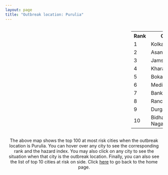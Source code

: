 ```yaml
---
layout: page
title: "Outbreak location: Purulia"
---
```

<div style="width: 100%; overflow: auto;">
<div style="width: 75%; float: left;">
<div id="mapid">
<script src="https://buda-magenta.github.io/hazard_map/load_map.js"></script>

<script>
var marker_outbreak = L.marker([23.332200, 86.361600],{"autoPan": true}).addTo(map); marker_outbreak.bindTooltip("Purulia").openTooltip();

var circle_1 = L.circle([22.541418, 88.357691], {"pane": "markerPane", "color": "red", "fill": true, "fillOpacity": 0.2, "fillRule": "evenodd", "lineCap": "round", "lineJoin": "round", "opacity": 1.0, "radius": 118789, "stroke": true, "weight": 3}).addTo(map);
circle_1.bindTooltip("Kolkata<br>rank: 1<br>hazard index: 0.118790")
circle_1.bindPopup('<a href="https://buda-magenta.github.io/hazard_map/Kolkata">Kolkata</a>')

var circle_2 = L.circle([23.687130, 86.974659], {"pane": "markerPane", "color": "red", "fill": true, "fillOpacity": 0.2, "fillRule": "evenodd", "lineCap": "round", "lineJoin": "round", "opacity": 1.0, "radius": 76930, "stroke": true, "weight": 3}).addTo(map);
circle_2.bindTooltip("Asansol<br>rank: 2<br>hazard index: 0.076930")
circle_2.bindPopup('<a href="https://buda-magenta.github.io/hazard_map/Asansol">Asansol</a>')

var circle_3 = L.circle([22.801519, 86.202958], {"pane": "markerPane", "color": "red", "fill": true, "fillOpacity": 0.2, "fillRule": "evenodd", "lineCap": "round", "lineJoin": "round", "opacity": 1.0, "radius": 36046, "stroke": true, "weight": 3}).addTo(map);
circle_3.bindTooltip("Jamshedpur<br>rank: 3<br>hazard index: 0.036046")
circle_3.bindPopup('<a href="https://buda-magenta.github.io/hazard_map/Jamshedpur">Jamshedpur</a>')

var circle_4 = L.circle([25.133173, 86.525040], {"pane": "markerPane", "color": "red", "fill": true, "fillOpacity": 0.2, "fillRule": "evenodd", "lineCap": "round", "lineJoin": "round", "opacity": 1.0, "radius": 22040, "stroke": true, "weight": 3}).addTo(map);
circle_4.bindTooltip("Kharagpur<br>rank: 4<br>hazard index: 0.022041")
circle_4.bindPopup('<a href="https://buda-magenta.github.io/hazard_map/Kharagpur">Kharagpur</a>')

var circle_5 = L.circle([23.699128, 85.991069], {"pane": "markerPane", "color": "red", "fill": true, "fillOpacity": 0.2, "fillRule": "evenodd", "lineCap": "round", "lineJoin": "round", "opacity": 1.0, "radius": 20023, "stroke": true, "weight": 3}).addTo(map);
circle_5.bindTooltip("Bokaro<br>rank: 5<br>hazard index: 0.020023")
circle_5.bindPopup('<a href="https://buda-magenta.github.io/hazard_map/Bokaro">Bokaro</a>')

var circle_6 = L.circle([25.572433, 83.609605], {"pane": "markerPane", "color": "red", "fill": true, "fillOpacity": 0.2, "fillRule": "evenodd", "lineCap": "round", "lineJoin": "round", "opacity": 1.0, "radius": 17357, "stroke": true, "weight": 3}).addTo(map);
circle_6.bindTooltip("Medinipur<br>rank: 6<br>hazard index: 0.017358")
circle_6.bindPopup('<a href="https://buda-magenta.github.io/hazard_map/Medinipur">Medinipur</a>')

var circle_7 = L.circle([23.131954, 87.207397], {"pane": "markerPane", "color": "red", "fill": true, "fillOpacity": 0.2, "fillRule": "evenodd", "lineCap": "round", "lineJoin": "round", "opacity": 1.0, "radius": 14166, "stroke": true, "weight": 3}).addTo(map);
circle_7.bindTooltip("Bankura<br>rank: 7<br>hazard index: 0.014167")
circle_7.bindPopup('<a href="https://buda-magenta.github.io/hazard_map/Bankura">Bankura</a>')

var circle_8 = L.circle([23.370035, 85.325013], {"pane": "markerPane", "color": "red", "fill": true, "fillOpacity": 0.2, "fillRule": "evenodd", "lineCap": "round", "lineJoin": "round", "opacity": 1.0, "radius": 13622, "stroke": true, "weight": 3}).addTo(map);
circle_8.bindTooltip("Ranchi<br>rank: 8<br>hazard index: 0.013622")
circle_8.bindPopup('<a href="https://buda-magenta.github.io/hazard_map/Ranchi">Ranchi</a>')

var circle_9 = L.circle([23.535048, 87.338043], {"pane": "markerPane", "color": "red", "fill": true, "fillOpacity": 0.2, "fillRule": "evenodd", "lineCap": "round", "lineJoin": "round", "opacity": 1.0, "radius": 4921, "stroke": true, "weight": 3}).addTo(map);
circle_9.bindTooltip("Durgapur<br>rank: 9<br>hazard index: 0.004921")
circle_9.bindPopup('<a href="https://buda-magenta.github.io/hazard_map/Durgapur">Durgapur</a>')

var circle_10 = L.circle([22.591260, 88.390964], {"pane": "markerPane", "color": "red", "fill": true, "fillOpacity": 0.2, "fillRule": "evenodd", "lineCap": "round", "lineJoin": "round", "opacity": 1.0, "radius": 3477, "stroke": true, "weight": 3}).addTo(map);
circle_10.bindTooltip("Bidhan Nagar<br>rank: 10<br>hazard index: 0.003478")
circle_10.bindPopup('<a href="https://buda-magenta.github.io/hazard_map/Bidhan_Nagar">Bidhan Nagar</a>')

var circle_11 = L.circle([23.795281, 86.430964], {"pane": "markerPane", "color": "red", "fill": true, "fillOpacity": 0.2, "fillRule": "evenodd", "lineCap": "round", "lineJoin": "round", "opacity": 1.0, "radius": 3372, "stroke": true, "weight": 3}).addTo(map);
circle_11.bindTooltip("Dhanbad<br>rank: 11<br>hazard index: 0.003372")
circle_11.bindPopup('<a href="https://buda-magenta.github.io/hazard_map/Dhanbad">Dhanbad</a>')

var circle_12 = L.circle([25.609324, 85.123525], {"pane": "markerPane", "color": "red", "fill": true, "fillOpacity": 0.2, "fillRule": "evenodd", "lineCap": "round", "lineJoin": "round", "opacity": 1.0, "radius": 2672, "stroke": true, "weight": 3}).addTo(map);
circle_12.bindTooltip("Patna<br>rank: 12<br>hazard index: 0.002673")
circle_12.bindPopup('<a href="https://buda-magenta.github.io/hazard_map/Patna">Patna</a>')

var circle_13 = L.circle([23.250000, 87.750000], {"pane": "markerPane", "color": "red", "fill": true, "fillOpacity": 0.2, "fillRule": "evenodd", "lineCap": "round", "lineJoin": "round", "opacity": 1.0, "radius": 2412, "stroke": true, "weight": 3}).addTo(map);
circle_13.bindTooltip("Barddhaman<br>rank: 13<br>hazard index: 0.002412")
circle_13.bindPopup('<a href="https://buda-magenta.github.io/hazard_map/Barddhaman">Barddhaman</a>')

var circle_14 = L.circle([22.472223, 88.093845], {"pane": "markerPane", "color": "red", "fill": true, "fillOpacity": 0.2, "fillRule": "evenodd", "lineCap": "round", "lineJoin": "round", "opacity": 1.0, "radius": 2406, "stroke": true, "weight": 3}).addTo(map);
circle_14.bindTooltip("Uluberia<br>rank: 14<br>hazard index: 0.002407")
circle_14.bindPopup('<a href="https://buda-magenta.github.io/hazard_map/Uluberia">Uluberia</a>')

var circle_15 = L.circle([20.266777, 85.843559], {"pane": "markerPane", "color": "red", "fill": true, "fillOpacity": 0.2, "fillRule": "evenodd", "lineCap": "round", "lineJoin": "round", "opacity": 1.0, "radius": 2248, "stroke": true, "weight": 3}).addTo(map);
circle_15.bindTooltip("Bhubaneswar<br>rank: 15<br>hazard index: 0.002248")
circle_15.bindPopup('<a href="https://buda-magenta.github.io/hazard_map/Bhubaneswar">Bhubaneswar</a>')

var circle_16 = L.circle([22.782355, 86.159003], {"pane": "markerPane", "color": "red", "fill": true, "fillOpacity": 0.2, "fillRule": "evenodd", "lineCap": "round", "lineJoin": "round", "opacity": 1.0, "radius": 2115, "stroke": true, "weight": 3}).addTo(map);
circle_16.bindTooltip("Adityapur<br>rank: 16<br>hazard index: 0.002116")
circle_16.bindPopup('<a href="https://buda-magenta.github.io/hazard_map/Adityapur">Adityapur</a>')

var circle_17 = L.circle([22.508621, 88.253218], {"pane": "markerPane", "color": "red", "fill": true, "fillOpacity": 0.2, "fillRule": "evenodd", "lineCap": "round", "lineJoin": "round", "opacity": 1.0, "radius": 1803, "stroke": true, "weight": 3}).addTo(map);
circle_17.bindTooltip("Maheshtala<br>rank: 17<br>hazard index: 0.001803")
circle_17.bindPopup('<a href="https://buda-magenta.github.io/hazard_map/Maheshtala">Maheshtala</a>')

var circle_18 = L.circle([17.723128, 83.301284], {"pane": "markerPane", "color": "red", "fill": true, "fillOpacity": 0.2, "fillRule": "evenodd", "lineCap": "round", "lineJoin": "round", "opacity": 1.0, "radius": 1786, "stroke": true, "weight": 3}).addTo(map);
circle_18.bindTooltip("Visakhapatnam<br>rank: 18<br>hazard index: 0.001787")
circle_18.bindPopup('<a href="https://buda-magenta.github.io/hazard_map/Visakhapatnam">Visakhapatnam</a>')

var circle_19 = L.circle([26.716413, 88.430992], {"pane": "markerPane", "color": "red", "fill": true, "fillOpacity": 0.2, "fillRule": "evenodd", "lineCap": "round", "lineJoin": "round", "opacity": 1.0, "radius": 1722, "stroke": true, "weight": 3}).addTo(map);
circle_19.bindTooltip("Siliguri<br>rank: 19<br>hazard index: 0.001723")
circle_19.bindPopup('<a href="https://buda-magenta.github.io/hazard_map/Siliguri">Siliguri</a>')

var circle_20 = L.circle([28.651718, 77.221939], {"pane": "markerPane", "color": "red", "fill": true, "fillOpacity": 0.2, "fillRule": "evenodd", "lineCap": "round", "lineJoin": "round", "opacity": 1.0, "radius": 1714, "stroke": true, "weight": 3}).addTo(map);
circle_20.bindTooltip("Delhi<br>rank: 20<br>hazard index: 0.001714")
circle_20.bindPopup('<a href="https://buda-magenta.github.io/hazard_map/Delhi">Delhi</a>')

var circle_21 = L.circle([20.468600, 85.879200], {"pane": "markerPane", "color": "red", "fill": true, "fillOpacity": 0.2, "fillRule": "evenodd", "lineCap": "round", "lineJoin": "round", "opacity": 1.0, "radius": 1626, "stroke": true, "weight": 3}).addTo(map);
circle_21.bindTooltip("Cuttack<br>rank: 21<br>hazard index: 0.001626")
circle_21.bindPopup('<a href="https://buda-magenta.github.io/hazard_map/Cuttack">Cuttack</a>')

var circle_22 = L.circle([23.831238, 91.282382], {"pane": "markerPane", "color": "red", "fill": true, "fillOpacity": 0.2, "fillRule": "evenodd", "lineCap": "round", "lineJoin": "round", "opacity": 1.0, "radius": 1603, "stroke": true, "weight": 3}).addTo(map);
circle_22.bindTooltip("Agartala<br>rank: 22<br>hazard index: 0.001603")
circle_22.bindPopup('<a href="https://buda-magenta.github.io/hazard_map/Agartala">Agartala</a>')

var circle_23 = L.circle([25.680654, 88.124646], {"pane": "markerPane", "color": "red", "fill": true, "fillOpacity": 0.2, "fillRule": "evenodd", "lineCap": "round", "lineJoin": "round", "opacity": 1.0, "radius": 1591, "stroke": true, "weight": 3}).addTo(map);
circle_23.bindTooltip("Raiganj<br>rank: 23<br>hazard index: 0.001592")
circle_23.bindPopup('<a href="https://buda-magenta.github.io/hazard_map/Raiganj">Raiganj</a>')

var circle_24 = L.circle([22.695034, 88.377060], {"pane": "markerPane", "color": "red", "fill": true, "fillOpacity": 0.2, "fillRule": "evenodd", "lineCap": "round", "lineJoin": "round", "opacity": 1.0, "radius": 1538, "stroke": true, "weight": 3}).addTo(map);
circle_24.bindTooltip("Panihati<br>rank: 24<br>hazard index: 0.001539")
circle_24.bindPopup('<a href="https://buda-magenta.github.io/hazard_map/Panihati">Panihati</a>')

var circle_25 = L.circle([24.476642, 86.606732], {"pane": "markerPane", "color": "red", "fill": true, "fillOpacity": 0.2, "fillRule": "evenodd", "lineCap": "round", "lineJoin": "round", "opacity": 1.0, "radius": 1427, "stroke": true, "weight": 3}).addTo(map);
circle_25.bindTooltip("Deoghar<br>rank: 25<br>hazard index: 0.001427")
circle_25.bindPopup('<a href="https://buda-magenta.github.io/hazard_map/Deoghar">Deoghar</a>')

var circle_26 = L.circle([22.890183, 88.426939], {"pane": "markerPane", "color": "red", "fill": true, "fillOpacity": 0.2, "fillRule": "evenodd", "lineCap": "round", "lineJoin": "round", "opacity": 1.0, "radius": 1357, "stroke": true, "weight": 3}).addTo(map);
circle_26.bindTooltip("Naihati<br>rank: 26<br>hazard index: 0.001357")
circle_26.bindPopup('<a href="https://buda-magenta.github.io/hazard_map/Naihati">Naihati</a>')

var circle_27 = L.circle([22.670728, 88.376342], {"pane": "markerPane", "color": "red", "fill": true, "fillOpacity": 0.2, "fillRule": "evenodd", "lineCap": "round", "lineJoin": "round", "opacity": 1.0, "radius": 1350, "stroke": true, "weight": 3}).addTo(map);
circle_27.bindTooltip("Kamarhati<br>rank: 27<br>hazard index: 0.001350")
circle_27.bindPopup('<a href="https://buda-magenta.github.io/hazard_map/Kamarhati">Kamarhati</a>')

var circle_28 = L.circle([19.075990, 72.877393], {"pane": "markerPane", "color": "red", "fill": true, "fillOpacity": 0.2, "fillRule": "evenodd", "lineCap": "round", "lineJoin": "round", "opacity": 1.0, "radius": 1299, "stroke": true, "weight": 3}).addTo(map);
circle_28.bindTooltip("Mumbai<br>rank: 28<br>hazard index: 0.001300")
circle_28.bindPopup('<a href="https://buda-magenta.github.io/hazard_map/Mumbai">Mumbai</a>')

var circle_29 = L.circle([22.646958, 88.343612], {"pane": "markerPane", "color": "red", "fill": true, "fillOpacity": 0.2, "fillRule": "evenodd", "lineCap": "round", "lineJoin": "round", "opacity": 1.0, "radius": 1171, "stroke": true, "weight": 3}).addTo(map);
circle_29.bindTooltip("Bally<br>rank: 29<br>hazard index: 0.001171")
circle_29.bindPopup('<a href="https://buda-magenta.github.io/hazard_map/Bally">Bally</a>')

var circle_30 = L.circle([22.214285, 84.872437], {"pane": "markerPane", "color": "red", "fill": true, "fillOpacity": 0.2, "fillRule": "evenodd", "lineCap": "round", "lineJoin": "round", "opacity": 1.0, "radius": 1171, "stroke": true, "weight": 3}).addTo(map);
circle_30.bindTooltip("Raurkela<br>rank: 30<br>hazard index: 0.001171")
circle_30.bindPopup('<a href="https://buda-magenta.github.io/hazard_map/Raurkela">Raurkela</a>')

var circle_31 = L.circle([26.083143, 86.032571], {"pane": "markerPane", "color": "red", "fill": true, "fillOpacity": 0.2, "fillRule": "evenodd", "lineCap": "round", "lineJoin": "round", "opacity": 1.0, "radius": 1139, "stroke": true, "weight": 3}).addTo(map);
circle_31.bindTooltip("Darbhanga<br>rank: 31<br>hazard index: 0.001140")
circle_31.bindPopup('<a href="https://buda-magenta.github.io/hazard_map/Darbhanga">Darbhanga</a>')

var circle_32 = L.circle([22.717624, 88.488953], {"pane": "markerPane", "color": "red", "fill": true, "fillOpacity": 0.2, "fillRule": "evenodd", "lineCap": "round", "lineJoin": "round", "opacity": 1.0, "radius": 1137, "stroke": true, "weight": 3}).addTo(map);
circle_32.bindTooltip("Barasat<br>rank: 32<br>hazard index: 0.001137")
circle_32.bindPopup('<a href="https://buda-magenta.github.io/hazard_map/Barasat">Barasat</a>')

var circle_33 = L.circle([16.508759, 80.618510], {"pane": "markerPane", "color": "red", "fill": true, "fillOpacity": 0.2, "fillRule": "evenodd", "lineCap": "round", "lineJoin": "round", "opacity": 1.0, "radius": 1082, "stroke": true, "weight": 3}).addTo(map);
circle_33.bindTooltip("Vijayawada<br>rank: 33<br>hazard index: 0.001082")
circle_33.bindPopup('<a href="https://buda-magenta.github.io/hazard_map/Vijayawada">Vijayawada</a>')

var circle_34 = L.circle([22.707369, 88.374437], {"pane": "markerPane", "color": "red", "fill": true, "fillOpacity": 0.2, "fillRule": "evenodd", "lineCap": "round", "lineJoin": "round", "opacity": 1.0, "radius": 996, "stroke": true, "weight": 3}).addTo(map);
circle_34.bindTooltip("Baranagar<br>rank: 34<br>hazard index: 0.000997")
circle_34.bindPopup('<a href="https://buda-magenta.github.io/hazard_map/Baranagar">Baranagar</a>')

var circle_35 = L.circle([22.028124, 88.063265], {"pane": "markerPane", "color": "red", "fill": true, "fillOpacity": 0.2, "fillRule": "evenodd", "lineCap": "round", "lineJoin": "round", "opacity": 1.0, "radius": 874, "stroke": true, "weight": 3}).addTo(map);
circle_35.bindTooltip("Haldia<br>rank: 35<br>hazard index: 0.000874")
circle_35.bindPopup('<a href="https://buda-magenta.github.io/hazard_map/Haldia">Haldia</a>')

var circle_36 = L.circle([24.965712, 88.127778], {"pane": "markerPane", "color": "red", "fill": true, "fillOpacity": 0.2, "fillRule": "evenodd", "lineCap": "round", "lineJoin": "round", "opacity": 1.0, "radius": 850, "stroke": true, "weight": 3}).addTo(map);
circle_36.bindTooltip("English Bazar<br>rank: 36<br>hazard index: 0.000850")
circle_36.bindPopup('<a href="https://buda-magenta.github.io/hazard_map/English_Bazar">English Bazar</a>')

var circle_37 = L.circle([12.979120, 77.591300], {"pane": "markerPane", "color": "red", "fill": true, "fillOpacity": 0.2, "fillRule": "evenodd", "lineCap": "round", "lineJoin": "round", "opacity": 1.0, "radius": 842, "stroke": true, "weight": 3}).addTo(map);
circle_37.bindTooltip("Bangalore<br>rank: 37<br>hazard index: 0.000843")
circle_37.bindPopup('<a href="https://buda-magenta.github.io/hazard_map/Bangalore">Bangalore</a>')

var circle_38 = L.circle([26.180598, 91.753943], {"pane": "markerPane", "color": "red", "fill": true, "fillOpacity": 0.2, "fillRule": "evenodd", "lineCap": "round", "lineJoin": "round", "opacity": 1.0, "radius": 834, "stroke": true, "weight": 3}).addTo(map);
circle_38.bindTooltip("Guwahati<br>rank: 38<br>hazard index: 0.000834")
circle_38.bindPopup('<a href="https://buda-magenta.github.io/hazard_map/Guwahati">Guwahati</a>')

var circle_39 = L.circle([22.694792, 88.453018], {"pane": "markerPane", "color": "red", "fill": true, "fillOpacity": 0.2, "fillRule": "evenodd", "lineCap": "round", "lineJoin": "round", "opacity": 1.0, "radius": 798, "stroke": true, "weight": 3}).addTo(map);
circle_39.bindTooltip("Madhyamgram<br>rank: 39<br>hazard index: 0.000798")
circle_39.bindPopup('<a href="https://buda-magenta.github.io/hazard_map/Madhyamgram">Madhyamgram</a>')

var circle_40 = L.circle([24.379576, 88.585573], {"pane": "markerPane", "color": "red", "fill": true, "fillOpacity": 0.2, "fillRule": "evenodd", "lineCap": "round", "lineJoin": "round", "opacity": 1.0, "radius": 783, "stroke": true, "weight": 3}).addTo(map);
circle_40.bindTooltip("Baharampur<br>rank: 40<br>hazard index: 0.000784")
circle_40.bindPopup('<a href="https://buda-magenta.github.io/hazard_map/Baharampur">Baharampur</a>')

var circle_41 = L.circle([22.754995, 88.341667], {"pane": "markerPane", "color": "red", "fill": true, "fillOpacity": 0.2, "fillRule": "evenodd", "lineCap": "round", "lineJoin": "round", "opacity": 1.0, "radius": 735, "stroke": true, "weight": 3}).addTo(map);
circle_41.bindTooltip("Serampore<br>rank: 41<br>hazard index: 0.000736")
circle_41.bindPopup('<a href="https://buda-magenta.github.io/hazard_map/Serampore">Serampore</a>')

var circle_42 = L.circle([26.148658, 85.340013], {"pane": "markerPane", "color": "red", "fill": true, "fillOpacity": 0.2, "fillRule": "evenodd", "lineCap": "round", "lineJoin": "round", "opacity": 1.0, "radius": 715, "stroke": true, "weight": 3}).addTo(map);
circle_42.bindTooltip("Muzaffarpur<br>rank: 42<br>hazard index: 0.000716")
circle_42.bindPopup('<a href="https://buda-magenta.github.io/hazard_map/Muzaffarpur">Muzaffarpur</a>')

var circle_43 = L.circle([22.901200, 88.389900], {"pane": "markerPane", "color": "red", "fill": true, "fillOpacity": 0.2, "fillRule": "evenodd", "lineCap": "round", "lineJoin": "round", "opacity": 1.0, "radius": 710, "stroke": true, "weight": 3}).addTo(map);
circle_43.bindTooltip("Hugli-Chinsurah<br>rank: 43<br>hazard index: 0.000711")
circle_43.bindPopup('<a href="https://buda-magenta.github.io/hazard_map/Hugli-Chinsurah">Hugli-Chinsurah</a>')

var circle_44 = L.circle([22.667046, 88.341146], {"pane": "markerPane", "color": "red", "fill": true, "fillOpacity": 0.2, "fillRule": "evenodd", "lineCap": "round", "lineJoin": "round", "opacity": 1.0, "radius": 651, "stroke": true, "weight": 3}).addTo(map);
circle_44.bindTooltip("Uttarpara<br>rank: 44<br>hazard index: 0.000651")
circle_44.bindPopup('<a href="https://buda-magenta.github.io/hazard_map/Uttarpara">Uttarpara</a>')

var circle_45 = L.circle([21.735348, 81.944459], {"pane": "markerPane", "color": "red", "fill": true, "fillOpacity": 0.2, "fillRule": "evenodd", "lineCap": "round", "lineJoin": "round", "opacity": 1.0, "radius": 651, "stroke": true, "weight": 3}).addTo(map);
circle_45.bindTooltip("Bhatpara<br>rank: 45<br>hazard index: 0.000651")
circle_45.bindPopup('<a href="https://buda-magenta.github.io/hazard_map/Bhatpara">Bhatpara</a>')

var circle_46 = L.circle([22.870214, 88.419608], {"pane": "markerPane", "color": "red", "fill": true, "fillOpacity": 0.2, "fillRule": "evenodd", "lineCap": "round", "lineJoin": "round", "opacity": 1.0, "radius": 625, "stroke": true, "weight": 3}).addTo(map);
circle_46.bindTooltip("Barrackpur<br>rank: 46<br>hazard index: 0.000625")
circle_46.bindPopup('<a href="https://buda-magenta.github.io/hazard_map/Barrackpur">Barrackpur</a>')

var circle_47 = L.circle([13.083694, 80.270186], {"pane": "markerPane", "color": "red", "fill": true, "fillOpacity": 0.2, "fillRule": "evenodd", "lineCap": "round", "lineJoin": "round", "opacity": 1.0, "radius": 611, "stroke": true, "weight": 3}).addTo(map);
circle_47.bindTooltip("Chennai<br>rank: 47<br>hazard index: 0.000612")
circle_47.bindPopup('<a href="https://buda-magenta.github.io/hazard_map/Chennai">Chennai</a>')

var circle_48 = L.circle([23.405848, 88.495894], {"pane": "markerPane", "color": "red", "fill": true, "fillOpacity": 0.2, "fillRule": "evenodd", "lineCap": "round", "lineJoin": "round", "opacity": 1.0, "radius": 610, "stroke": true, "weight": 3}).addTo(map);
circle_48.bindTooltip("Krishnanagar<br>rank: 48<br>hazard index: 0.000611")
circle_48.bindPopup('<a href="https://buda-magenta.github.io/hazard_map/Krishnanagar">Krishnanagar</a>')

var circle_49 = L.circle([23.259346, 88.437212], {"pane": "markerPane", "color": "red", "fill": true, "fillOpacity": 0.2, "fillRule": "evenodd", "lineCap": "round", "lineJoin": "round", "opacity": 1.0, "radius": 608, "stroke": true, "weight": 3}).addTo(map);
circle_49.bindTooltip("Santipur<br>rank: 49<br>hazard index: 0.000609")
circle_49.bindPopup('<a href="https://buda-magenta.github.io/hazard_map/Santipur">Santipur</a>')

var circle_50 = L.circle([22.840800, 88.653500], {"pane": "markerPane", "color": "red", "fill": true, "fillOpacity": 0.2, "fillRule": "evenodd", "lineCap": "round", "lineJoin": "round", "opacity": 1.0, "radius": 600, "stroke": true, "weight": 3}).addTo(map);
circle_50.bindTooltip("Habra<br>rank: 50<br>hazard index: 0.000600")
circle_50.bindPopup('<a href="https://buda-magenta.github.io/hazard_map/Habra">Habra</a>')

var circle_51 = L.circle([17.388786, 78.461065], {"pane": "markerPane", "color": "red", "fill": true, "fillOpacity": 0.2, "fillRule": "evenodd", "lineCap": "round", "lineJoin": "round", "opacity": 1.0, "radius": 589, "stroke": true, "weight": 3}).addTo(map);
circle_51.bindTooltip("Hyderabad<br>rank: 51<br>hazard index: 0.000589")
circle_51.bindPopup('<a href="https://buda-magenta.github.io/hazard_map/Hyderabad">Hyderabad</a>')

var circle_52 = L.circle([25.286698, 87.132254], {"pane": "markerPane", "color": "red", "fill": true, "fillOpacity": 0.2, "fillRule": "evenodd", "lineCap": "round", "lineJoin": "round", "opacity": 1.0, "radius": 580, "stroke": true, "weight": 3}).addTo(map);
circle_52.bindTooltip("Bhagalpur<br>rank: 52<br>hazard index: 0.000580")
circle_52.bindPopup('<a href="https://buda-magenta.github.io/hazard_map/Bhagalpur">Bhagalpur</a>')

var circle_53 = L.circle([23.730215, 86.839671], {"pane": "markerPane", "color": "red", "fill": true, "fillOpacity": 0.2, "fillRule": "evenodd", "lineCap": "round", "lineJoin": "round", "opacity": 1.0, "radius": 529, "stroke": true, "weight": 3}).addTo(map);
circle_53.bindTooltip("Kulti<br>rank: 53<br>hazard index: 0.000530")
circle_53.bindPopup('<a href="https://buda-magenta.github.io/hazard_map/Kulti">Kulti</a>')

var circle_54 = L.circle([21.237947, 81.633683], {"pane": "markerPane", "color": "red", "fill": true, "fillOpacity": 0.2, "fillRule": "evenodd", "lineCap": "round", "lineJoin": "round", "opacity": 1.0, "radius": 528, "stroke": true, "weight": 3}).addTo(map);
circle_54.bindTooltip("Raipur<br>rank: 54<br>hazard index: 0.000529")
circle_54.bindPopup('<a href="https://buda-magenta.github.io/hazard_map/Raipur">Raipur</a>')

var circle_55 = L.circle([14.449372, 79.987376], {"pane": "markerPane", "color": "red", "fill": true, "fillOpacity": 0.2, "fillRule": "evenodd", "lineCap": "round", "lineJoin": "round", "opacity": 1.0, "radius": 521, "stroke": true, "weight": 3}).addTo(map);
circle_55.bindTooltip("Nellore<br>rank: 55<br>hazard index: 0.000522")
circle_55.bindPopup('<a href="https://buda-magenta.github.io/hazard_map/Nellore">Nellore</a>')

var circle_56 = L.circle([22.661196, 88.866022], {"pane": "markerPane", "color": "red", "fill": true, "fillOpacity": 0.2, "fillRule": "evenodd", "lineCap": "round", "lineJoin": "round", "opacity": 1.0, "radius": 510, "stroke": true, "weight": 3}).addTo(map);
circle_56.bindTooltip("Basirhat<br>rank: 56<br>hazard index: 0.000510")
circle_56.bindPopup('<a href="https://buda-magenta.github.io/hazard_map/Basirhat">Basirhat</a>')

var circle_57 = L.circle([22.920982, 88.437022], {"pane": "markerPane", "color": "red", "fill": true, "fillOpacity": 0.2, "fillRule": "evenodd", "lineCap": "round", "lineJoin": "round", "opacity": 1.0, "radius": 509, "stroke": true, "weight": 3}).addTo(map);
circle_57.bindTooltip("Halisahar<br>rank: 57<br>hazard index: 0.000509")
circle_57.bindPopup('<a href="https://buda-magenta.github.io/hazard_map/Halisahar">Halisahar</a>')

var circle_58 = L.circle([23.388901, 88.372439], {"pane": "markerPane", "color": "red", "fill": true, "fillOpacity": 0.2, "fillRule": "evenodd", "lineCap": "round", "lineJoin": "round", "opacity": 1.0, "radius": 503, "stroke": true, "weight": 3}).addTo(map);
circle_58.bindTooltip("Nabadwip<br>rank: 58<br>hazard index: 0.000504")
circle_58.bindPopup('<a href="https://buda-magenta.github.io/hazard_map/Nabadwip">Nabadwip</a>')

var circle_59 = L.circle([22.726141, 88.343487], {"pane": "markerPane", "color": "red", "fill": true, "fillOpacity": 0.2, "fillRule": "evenodd", "lineCap": "round", "lineJoin": "round", "opacity": 1.0, "radius": 499, "stroke": true, "weight": 3}).addTo(map);
circle_59.bindTooltip("Rishra<br>rank: 59<br>hazard index: 0.000500")
circle_59.bindPopup('<a href="https://buda-magenta.github.io/hazard_map/Rishra">Rishra</a>')

var circle_60 = L.circle([22.949011, 88.435910], {"pane": "markerPane", "color": "red", "fill": true, "fillOpacity": 0.2, "fillRule": "evenodd", "lineCap": "round", "lineJoin": "round", "opacity": 1.0, "radius": 490, "stroke": true, "weight": 3}).addTo(map);
circle_60.bindTooltip("Kanchrapara<br>rank: 60<br>hazard index: 0.000490")
circle_60.bindPopup('<a href="https://buda-magenta.github.io/hazard_map/Kanchrapara">Kanchrapara</a>')

var circle_61 = L.circle([26.838100, 80.934600], {"pane": "markerPane", "color": "red", "fill": true, "fillOpacity": 0.2, "fillRule": "evenodd", "lineCap": "round", "lineJoin": "round", "opacity": 1.0, "radius": 448, "stroke": true, "weight": 3}).addTo(map);
circle_61.bindTooltip("Lucknow<br>rank: 61<br>hazard index: 0.000449")
circle_61.bindPopup('<a href="https://buda-magenta.github.io/hazard_map/Lucknow">Lucknow</a>')

var circle_62 = L.circle([22.794910, 88.331772], {"pane": "markerPane", "color": "red", "fill": true, "fillOpacity": 0.2, "fillRule": "evenodd", "lineCap": "round", "lineJoin": "round", "opacity": 1.0, "radius": 430, "stroke": true, "weight": 3}).addTo(map);
circle_62.bindTooltip("Baidyabati<br>rank: 62<br>hazard index: 0.000431")
circle_62.bindPopup('<a href="https://buda-magenta.github.io/hazard_map/Baidyabati">Baidyabati</a>')

var circle_63 = L.circle([22.741920, 88.379201], {"pane": "markerPane", "color": "red", "fill": true, "fillOpacity": 0.2, "fillRule": "evenodd", "lineCap": "round", "lineJoin": "round", "opacity": 1.0, "radius": 421, "stroke": true, "weight": 3}).addTo(map);
circle_63.bindTooltip("Titagarh<br>rank: 63<br>hazard index: 0.000421")
circle_63.bindPopup('<a href="https://buda-magenta.github.io/hazard_map/Titagarh">Titagarh</a>')

var circle_64 = L.circle([23.056882, 88.781851], {"pane": "markerPane", "color": "red", "fill": true, "fillOpacity": 0.2, "fillRule": "evenodd", "lineCap": "round", "lineJoin": "round", "opacity": 1.0, "radius": 408, "stroke": true, "weight": 3}).addTo(map);
circle_64.bindTooltip("Bongaon<br>rank: 64<br>hazard index: 0.000408")
circle_64.bindPopup('<a href="https://buda-magenta.github.io/hazard_map/Bongaon">Bongaon</a>')

var circle_65 = L.circle([22.715699, 88.381582], {"pane": "markerPane", "color": "red", "fill": true, "fillOpacity": 0.2, "fillRule": "evenodd", "lineCap": "round", "lineJoin": "round", "opacity": 1.0, "radius": 395, "stroke": true, "weight": 3}).addTo(map);
circle_65.bindTooltip("Khardaha<br>rank: 65<br>hazard index: 0.000395")
circle_65.bindPopup('<a href="https://buda-magenta.github.io/hazard_map/Khardaha">Khardaha</a>')

var circle_66 = L.circle([22.965365, 88.403973], {"pane": "markerPane", "color": "red", "fill": true, "fillOpacity": 0.2, "fillRule": "evenodd", "lineCap": "round", "lineJoin": "round", "opacity": 1.0, "radius": 372, "stroke": true, "weight": 3}).addTo(map);
circle_66.bindTooltip("Bansberia<br>rank: 66<br>hazard index: 0.000373")
circle_66.bindPopup('<a href="https://buda-magenta.github.io/hazard_map/Bansberia">Bansberia</a>')

var circle_67 = L.circle([22.974972, 88.434592], {"pane": "markerPane", "color": "red", "fill": true, "fillOpacity": 0.2, "fillRule": "evenodd", "lineCap": "round", "lineJoin": "round", "opacity": 1.0, "radius": 361, "stroke": true, "weight": 3}).addTo(map);
circle_67.bindTooltip("Kalyani<br>rank: 67<br>hazard index: 0.000361")
circle_67.bindPopup('<a href="https://buda-magenta.github.io/hazard_map/Kalyani">Kalyani</a>')

var circle_68 = L.circle([17.005045, 81.780473], {"pane": "markerPane", "color": "red", "fill": true, "fillOpacity": 0.2, "fillRule": "evenodd", "lineCap": "round", "lineJoin": "round", "opacity": 1.0, "radius": 355, "stroke": true, "weight": 3}).addTo(map);
circle_68.bindTooltip("Rajahmundry<br>rank: 68<br>hazard index: 0.000355")
circle_68.bindPopup('<a href="https://buda-magenta.github.io/hazard_map/Rajahmundry">Rajahmundry</a>')

var circle_69 = L.circle([21.149813, 79.082056], {"pane": "markerPane", "color": "red", "fill": true, "fillOpacity": 0.2, "fillRule": "evenodd", "lineCap": "round", "lineJoin": "round", "opacity": 1.0, "radius": 336, "stroke": true, "weight": 3}).addTo(map);
circle_69.bindTooltip("Nagpur<br>rank: 69<br>hazard index: 0.000337")
circle_69.bindPopup('<a href="https://buda-magenta.github.io/hazard_map/Nagpur">Nagpur</a>')

var circle_70 = L.circle([19.807608, 85.825254], {"pane": "markerPane", "color": "red", "fill": true, "fillOpacity": 0.2, "fillRule": "evenodd", "lineCap": "round", "lineJoin": "round", "opacity": 1.0, "radius": 333, "stroke": true, "weight": 3}).addTo(map);
circle_70.bindTooltip("Puri<br>rank: 70<br>hazard index: 0.000333")
circle_70.bindPopup('<a href="https://buda-magenta.github.io/hazard_map/Puri">Puri</a>')

var circle_71 = L.circle([21.500000, 86.750000], {"pane": "markerPane", "color": "red", "fill": true, "fillOpacity": 0.2, "fillRule": "evenodd", "lineCap": "round", "lineJoin": "round", "opacity": 1.0, "radius": 317, "stroke": true, "weight": 3}).addTo(map);
circle_71.bindTooltip("Baleshwar<br>rank: 71<br>hazard index: 0.000317")
circle_71.bindPopup('<a href="https://buda-magenta.github.io/hazard_map/Baleshwar">Baleshwar</a>')

var circle_72 = L.circle([25.773344, 84.784977], {"pane": "markerPane", "color": "red", "fill": true, "fillOpacity": 0.2, "fillRule": "evenodd", "lineCap": "round", "lineJoin": "round", "opacity": 1.0, "radius": 293, "stroke": true, "weight": 3}).addTo(map);
circle_72.bindTooltip("Chapra<br>rank: 72<br>hazard index: 0.000294")
circle_72.bindPopup('<a href="https://buda-magenta.github.io/hazard_map/Chapra">Chapra</a>')

var circle_73 = L.circle([26.698885, 88.320030], {"pane": "markerPane", "color": "red", "fill": true, "fillOpacity": 0.2, "fillRule": "evenodd", "lineCap": "round", "lineJoin": "round", "opacity": 1.0, "radius": 274, "stroke": true, "weight": 3}).addTo(map);
circle_73.bindTooltip("Bagdogra<br>rank: 73<br>hazard index: 0.000274")
circle_73.bindPopup('<a href="https://buda-magenta.github.io/hazard_map/Bagdogra">Bagdogra</a>')

var circle_74 = L.circle([23.021624, 72.579707], {"pane": "markerPane", "color": "red", "fill": true, "fillOpacity": 0.2, "fillRule": "evenodd", "lineCap": "round", "lineJoin": "round", "opacity": 1.0, "radius": 267, "stroke": true, "weight": 3}).addTo(map);
circle_74.bindTooltip("Ahmedabad<br>rank: 74<br>hazard index: 0.000267")
circle_74.bindPopup('<a href="https://buda-magenta.github.io/hazard_map/Ahmedabad">Ahmedabad</a>')

var circle_75 = L.circle([26.505476, 93.977739], {"pane": "markerPane", "color": "red", "fill": true, "fillOpacity": 0.2, "fillRule": "evenodd", "lineCap": "round", "lineJoin": "round", "opacity": 1.0, "radius": 255, "stroke": true, "weight": 3}).addTo(map);
circle_75.bindTooltip("Chandan Nagar<br>rank: 75<br>hazard index: 0.000256")
circle_75.bindPopup('<a href="https://buda-magenta.github.io/hazard_map/Chandan_Nagar">Chandan Nagar</a>')

var circle_76 = L.circle([24.796436, 85.007956], {"pane": "markerPane", "color": "red", "fill": true, "fillOpacity": 0.2, "fillRule": "evenodd", "lineCap": "round", "lineJoin": "round", "opacity": 1.0, "radius": 253, "stroke": true, "weight": 3}).addTo(map);
circle_76.bindTooltip("Gaya<br>rank: 76<br>hazard index: 0.000253")
circle_76.bindPopup('<a href="https://buda-magenta.github.io/hazard_map/Gaya">Gaya</a>')

var circle_77 = L.circle([18.521428, 73.854454], {"pane": "markerPane", "color": "red", "fill": true, "fillOpacity": 0.2, "fillRule": "evenodd", "lineCap": "round", "lineJoin": "round", "opacity": 1.0, "radius": 239, "stroke": true, "weight": 3}).addTo(map);
circle_77.bindTooltip("Pune<br>rank: 77<br>hazard index: 0.000240")
circle_77.bindPopup('<a href="https://buda-magenta.github.io/hazard_map/Pune">Pune</a>')

var circle_78 = L.circle([22.383333, 82.133333], {"pane": "markerPane", "color": "red", "fill": true, "fillOpacity": 0.2, "fillRule": "evenodd", "lineCap": "round", "lineJoin": "round", "opacity": 1.0, "radius": 239, "stroke": true, "weight": 3}).addTo(map);
circle_78.bindTooltip("Bilaspur<br>rank: 78<br>hazard index: 0.000239")
circle_78.bindPopup('<a href="https://buda-magenta.github.io/hazard_map/Bilaspur">Bilaspur</a>')

var circle_79 = L.circle([18.112082, 83.405220], {"pane": "markerPane", "color": "red", "fill": true, "fillOpacity": 0.2, "fillRule": "evenodd", "lineCap": "round", "lineJoin": "round", "opacity": 1.0, "radius": 232, "stroke": true, "weight": 3}).addTo(map);
circle_79.bindTooltip("Vizianagaram<br>rank: 79<br>hazard index: 0.000233")
circle_79.bindPopup('<a href="https://buda-magenta.github.io/hazard_map/Vizianagaram">Vizianagaram</a>')

var circle_80 = L.circle([25.335649, 83.007629], {"pane": "markerPane", "color": "red", "fill": true, "fillOpacity": 0.2, "fillRule": "evenodd", "lineCap": "round", "lineJoin": "round", "opacity": 1.0, "radius": 227, "stroke": true, "weight": 3}).addTo(map);
circle_80.bindTooltip("Varanasi<br>rank: 80<br>hazard index: 0.000227")
circle_80.bindPopup('<a href="https://buda-magenta.github.io/hazard_map/Varanasi">Varanasi</a>')

var circle_81 = L.circle([16.676135, 81.170868], {"pane": "markerPane", "color": "red", "fill": true, "fillOpacity": 0.2, "fillRule": "evenodd", "lineCap": "round", "lineJoin": "round", "opacity": 1.0, "radius": 221, "stroke": true, "weight": 3}).addTo(map);
circle_81.bindTooltip("Eluru<br>rank: 81<br>hazard index: 0.000221")
circle_81.bindPopup('<a href="https://buda-magenta.github.io/hazard_map/Eluru">Eluru</a>')

var circle_82 = L.circle([26.915458, 75.818982], {"pane": "markerPane", "color": "red", "fill": true, "fillOpacity": 0.2, "fillRule": "evenodd", "lineCap": "round", "lineJoin": "round", "opacity": 1.0, "radius": 219, "stroke": true, "weight": 3}).addTo(map);
circle_82.bindTooltip("Jaipur<br>rank: 82<br>hazard index: 0.000220")
circle_82.bindPopup('<a href="https://buda-magenta.github.io/hazard_map/Jaipur">Jaipur</a>')

var circle_83 = L.circle([26.460914, 80.321759], {"pane": "markerPane", "color": "red", "fill": true, "fillOpacity": 0.2, "fillRule": "evenodd", "lineCap": "round", "lineJoin": "round", "opacity": 1.0, "radius": 218, "stroke": true, "weight": 3}).addTo(map);
circle_83.bindTooltip("Kanpur<br>rank: 83<br>hazard index: 0.000218")
circle_83.bindPopup('<a href="https://buda-magenta.github.io/hazard_map/Kanpur">Kanpur</a>')

var circle_84 = L.circle([25.720581, 85.255560], {"pane": "markerPane", "color": "red", "fill": true, "fillOpacity": 0.2, "fillRule": "evenodd", "lineCap": "round", "lineJoin": "round", "opacity": 1.0, "radius": 214, "stroke": true, "weight": 3}).addTo(map);
circle_84.bindTooltip("Hajipur<br>rank: 84<br>hazard index: 0.000214")
circle_84.bindPopup('<a href="https://buda-magenta.github.io/hazard_map/Hajipur">Hajipur</a>')

var circle_85 = L.circle([15.507555, 80.060800], {"pane": "markerPane", "color": "red", "fill": true, "fillOpacity": 0.2, "fillRule": "evenodd", "lineCap": "round", "lineJoin": "round", "opacity": 1.0, "radius": 209, "stroke": true, "weight": 3}).addTo(map);
circle_85.bindTooltip("Ongole<br>rank: 85<br>hazard index: 0.000209")
circle_85.bindPopup('<a href="https://buda-magenta.github.io/hazard_map/Ongole">Ongole</a>')

var circle_86 = L.circle([11.664535, 92.739045], {"pane": "markerPane", "color": "red", "fill": true, "fillOpacity": 0.2, "fillRule": "evenodd", "lineCap": "round", "lineJoin": "round", "opacity": 1.0, "radius": 200, "stroke": true, "weight": 3}).addTo(map);
circle_86.bindTooltip("Port Blair<br>rank: 86<br>hazard index: 0.000201")
circle_86.bindPopup('<a href="https://buda-magenta.github.io/hazard_map/Port_Blair">Port Blair</a>')

var circle_87 = L.circle([12.794811, 79.000641], {"pane": "markerPane", "color": "red", "fill": true, "fillOpacity": 0.2, "fillRule": "evenodd", "lineCap": "round", "lineJoin": "round", "opacity": 1.0, "radius": 188, "stroke": true, "weight": 3}).addTo(map);
circle_87.bindTooltip("Vellore<br>rank: 87<br>hazard index: 0.000189")
circle_87.bindPopup('<a href="https://buda-magenta.github.io/hazard_map/Vellore">Vellore</a>')

var circle_88 = L.circle([21.063329, 86.505373], {"pane": "markerPane", "color": "red", "fill": true, "fillOpacity": 0.2, "fillRule": "evenodd", "lineCap": "round", "lineJoin": "round", "opacity": 1.0, "radius": 188, "stroke": true, "weight": 3}).addTo(map);
circle_88.bindTooltip("Bhadrak<br>rank: 88<br>hazard index: 0.000188")
circle_88.bindPopup('<a href="https://buda-magenta.github.io/hazard_map/Bhadrak">Bhadrak</a>')

var circle_89 = L.circle([26.626484, 88.734077], {"pane": "markerPane", "color": "red", "fill": true, "fillOpacity": 0.2, "fillRule": "evenodd", "lineCap": "round", "lineJoin": "round", "opacity": 1.0, "radius": 178, "stroke": true, "weight": 3}).addTo(map);
circle_89.bindTooltip("Jalpaiguri<br>rank: 89<br>hazard index: 0.000179")
circle_89.bindPopup('<a href="https://buda-magenta.github.io/hazard_map/Jalpaiguri">Jalpaiguri</a>')

var circle_90 = L.circle([26.298638, 87.953148], {"pane": "markerPane", "color": "red", "fill": true, "fillOpacity": 0.2, "fillRule": "evenodd", "lineCap": "round", "lineJoin": "round", "opacity": 1.0, "radius": 150, "stroke": true, "weight": 3}).addTo(map);
circle_90.bindTooltip("Kishanganj<br>rank: 90<br>hazard index: 0.000151")
circle_90.bindPopup('<a href="https://buda-magenta.github.io/hazard_map/Kishanganj">Kishanganj</a>')

var circle_91 = L.circle([12.227213, 79.070156], {"pane": "markerPane", "color": "red", "fill": true, "fillOpacity": 0.2, "fillRule": "evenodd", "lineCap": "round", "lineJoin": "round", "opacity": 1.0, "radius": 147, "stroke": true, "weight": 3}).addTo(map);
circle_91.bindTooltip("Tiruvannamalai<br>rank: 91<br>hazard index: 0.000147")
circle_91.bindPopup('<a href="https://buda-magenta.github.io/hazard_map/Tiruvannamalai">Tiruvannamalai</a>')

var circle_92 = L.circle([21.199035, 81.397955], {"pane": "markerPane", "color": "red", "fill": true, "fillOpacity": 0.2, "fillRule": "evenodd", "lineCap": "round", "lineJoin": "round", "opacity": 1.0, "radius": 140, "stroke": true, "weight": 3}).addTo(map);
circle_92.bindTooltip("Durg<br>rank: 92<br>hazard index: 0.000141")
circle_92.bindPopup('<a href="https://buda-magenta.github.io/hazard_map/Durg">Durg</a>')

var circle_93 = L.circle([25.623400, 85.041700], {"pane": "markerPane", "color": "red", "fill": true, "fillOpacity": 0.2, "fillRule": "evenodd", "lineCap": "round", "lineJoin": "round", "opacity": 1.0, "radius": 127, "stroke": true, "weight": 3}).addTo(map);
circle_93.bindTooltip("Dinapur Nizamat<br>rank: 93<br>hazard index: 0.000127")
circle_93.bindPopup('<a href="https://buda-magenta.github.io/hazard_map/Dinapur_Nizamat">Dinapur Nizamat</a>')

var circle_94 = L.circle([25.560900, 87.647654], {"pane": "markerPane", "color": "red", "fill": true, "fillOpacity": 0.2, "fillRule": "evenodd", "lineCap": "round", "lineJoin": "round", "opacity": 1.0, "radius": 126, "stroke": true, "weight": 3}).addTo(map);
circle_94.bindTooltip("Katihar<br>rank: 94<br>hazard index: 0.000127")
circle_94.bindPopup('<a href="https://buda-magenta.github.io/hazard_map/Katihar">Katihar</a>')

var circle_95 = L.circle([21.400000, 83.883333], {"pane": "markerPane", "color": "red", "fill": true, "fillOpacity": 0.2, "fillRule": "evenodd", "lineCap": "round", "lineJoin": "round", "opacity": 1.0, "radius": 122, "stroke": true, "weight": 3}).addTo(map);
circle_95.bindTooltip("Sambalpur<br>rank: 95<br>hazard index: 0.000122")
circle_95.bindPopup('<a href="https://buda-magenta.github.io/hazard_map/Sambalpur">Sambalpur</a>')

var circle_96 = L.circle([25.438130, 81.833800], {"pane": "markerPane", "color": "red", "fill": true, "fillOpacity": 0.2, "fillRule": "evenodd", "lineCap": "round", "lineJoin": "round", "opacity": 1.0, "radius": 121, "stroke": true, "weight": 3}).addTo(map);
circle_96.bindTooltip("Allahabad<br>rank: 96<br>hazard index: 0.000122")
circle_96.bindPopup('<a href="https://buda-magenta.github.io/hazard_map/Allahabad">Allahabad</a>')

var circle_97 = L.circle([21.934900, 86.732400], {"pane": "markerPane", "color": "red", "fill": true, "fillOpacity": 0.2, "fillRule": "evenodd", "lineCap": "round", "lineJoin": "round", "opacity": 1.0, "radius": 120, "stroke": true, "weight": 3}).addTo(map);
circle_97.bindTooltip("Baripada<br>rank: 97<br>hazard index: 0.000120")
circle_97.bindPopup('<a href="https://buda-magenta.github.io/hazard_map/Baripada">Baripada</a>')

var circle_98 = L.circle([21.170200, 72.831100], {"pane": "markerPane", "color": "red", "fill": true, "fillOpacity": 0.2, "fillRule": "evenodd", "lineCap": "round", "lineJoin": "round", "opacity": 1.0, "radius": 110, "stroke": true, "weight": 3}).addTo(map);
circle_98.bindTooltip("Surat<br>rank: 98<br>hazard index: 0.000111")
circle_98.bindPopup('<a href="https://buda-magenta.github.io/hazard_map/Surat">Surat</a>')

var circle_99 = L.circle([24.800609, 93.937000], {"pane": "markerPane", "color": "red", "fill": true, "fillOpacity": 0.2, "fillRule": "evenodd", "lineCap": "round", "lineJoin": "round", "opacity": 1.0, "radius": 102, "stroke": true, "weight": 3}).addTo(map);
circle_99.bindTooltip("Imphal<br>rank: 99<br>hazard index: 0.000103")
circle_99.bindPopup('<a href="https://buda-magenta.github.io/hazard_map/Imphal">Imphal</a>')

var circle_100 = L.circle([22.500000, 83.500000], {"pane": "markerPane", "color": "red", "fill": true, "fillOpacity": 0.2, "fillRule": "evenodd", "lineCap": "round", "lineJoin": "round", "opacity": 1.0, "radius": 99, "stroke": true, "weight": 3}).addTo(map);
circle_100.bindTooltip("Raigarh<br>rank: 100<br>hazard index: 0.000099")
circle_100.bindPopup('<a href="https://buda-magenta.github.io/hazard_map/Raigarh">Raigarh</a>')
</script>
</div>
</div>


<div style="width: 20%; float: right;">
<table>
<tr>
<th>Rank</th>
<th>City</th>
</tr>

<tr>
<td>1</td>
<td>Kolkata</td>
</tr>

<tr>
<td>2</td>
<td>Asansol</td>
</tr>

<tr>
<td>3</td>
<td>Jamshedpur</td>
</tr>

<tr>
<td>4</td>
<td>Kharagpur</td>
</tr>

<tr>
<td>5</td>
<td>Bokaro</td>
</tr>

<tr>
<td>6</td>
<td>Medinipur</td>
</tr>

<tr>
<td>7</td>
<td>Bankura</td>
</tr>

<tr>
<td>8</td>
<td>Ranchi</td>
</tr>

<tr>
<td>9</td>
<td>Durgapur</td>
</tr>

<tr>
<td>10</td>
<td>Bidhan Nagar</td>
</tr>

</table>
</div>
</div>


<p align="center"> The above map shows the top 100 at most risk cities when the outbreak location is Purulia. You can hover over any city to see the corresponding rank and the hazard index. You may also click on any city to see the situation when that city is the outbreak location. Finally, you can also see the list of top 10 cities at risk on side.  Click <a href="https://buda-magenta.github.io/hazard_map/">here</a> to go back to the home page.
</p>